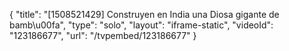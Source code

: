 {
    "title": "[1508521429] Construyen en India una Diosa gigante de bamb\u00fa",
    "type": "solo",
    "layout": "iframe-static",
    "videoId": "123186677",
    "url": "\/tvpembed\/123186677"
}